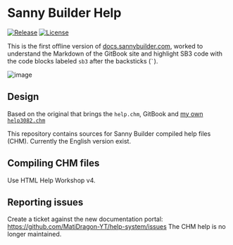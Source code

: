 # Sanny Builder Help
[![Release](https://img.shields.io/github/v/tag/MatiDragon-YT/help-system?style=for-the-badge)](https://github.com/MatiDragon-YT/help-system/releases)
[![License](https://img.shields.io/github/license/MatiDragon-YT/help-system?style=for-the-badge)](https://github.com/MatiDragon-YT/help-system/blob/master/LICENSE)

This is the first offline version of [docs.sannybuilder.com](https://docs.sannybuilder.com/), worked to understand the Markdown of the GitBook site and highlight SB3 code with the code blocks labeled `sb3` after the backsticks (<code>&#x0060;</code>).

![image](https://user-images.githubusercontent.com/43966706/146271224-ecabeea4-e633-4496-8a40-95cb8af62897.png)

## Design
Based on the original that brings the `help.chm`, GitBook and [my own `help3082.chm`](https://github.com/MatiDragon-YT/doc-chm)

This repository contains sources for Sanny Builder compiled help files (CHM). Currently the English version exist.

## Compiling CHM files
Use HTML Help Workshop v4.

## Reporting issues
Create a ticket against the new documentation portal: https://github.com/MatiDragon-YT/help-system/issues The CHM help is no longer maintained.
